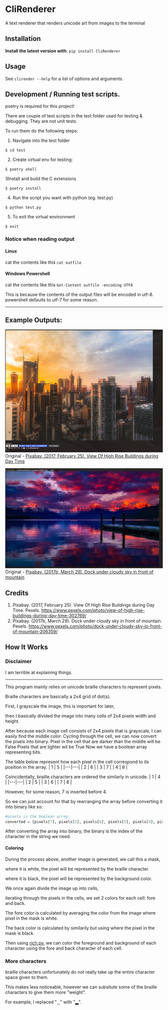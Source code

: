 # CliRenderer

A text renderer that renders unicode art from images to the terminal

## Installation
**Install the latest version with**: `pip install CliRenderer`

## Usage
See `clirender --help` for a list of options and arguments.

## Development / Running test scripts.
poetry is required for this project!

There are couple of test scripts in the test folder used for testing & debugging.
They are not unit tests.

To run them do the following steps:
1. Navigate into the test folder
```shell
$ cd test
```
2. Create virtual env for testing:
```shell
$ poetry shell
```
3Install and build the C extensions
```shell
$ poetry install
```
4. Run the script you want with python (eg. test.py)
```shell
$ python test.py
```
5. To exit the virtual environment
```shell
$ exit
```



### Notice when reading output

#### Linux
cat the contents like this
`cat outfile`

#### Windows Powershell
cat the contents like this
`Get-Content outfile -encoding UTF8`

This is because the contents of the output files will be encoded in utf-8. powershell defaults to utf-7 for some reason.

----
## Example Outputs:
![img.png](resources/img.png)
Original - [Pixabay. (2017, February 25). View Of High Rise Buildings during Day Time](https://www.pexels.com/photo/view-of-high-rise-buildings-during-day-time-302769/)

![img.png](resources/img2.png)
Original - [Pixabay. (2017b, March 29). Dock under cloudy sky in front of mountain](https://www.pexels.com/photo/dock-under-cloudy-sky-in-front-of-mountain-206359/)

## Credits
1. Pixabay. (2017, February 25). View Of High Rise Buildings during Day Time. Pexels. https://www.pexels.com/photo/view-of-high-rise-buildings-during-day-time-302769/
2. Pixabay. (2017b, March 29). Dock under cloudy sky in front of mountain. Pexels. https://www.pexels.com/photo/dock-under-cloudy-sky-in-front-of-mountain-206359/
## How It Works

### Disclaimer
I am terrible at explaining things.

----

This program mainly relies on unicode braille characters to represent pixels.

Braille characters are basically a 2x4 grid of dot(s).

First, I grayscale the image, this is important for later,

then I basically divided the image into many cells of 2x4 pixels width and height.

After because each image cell consists of 2x4 pixels that is grayscale, I can easily find the middle color.
Cycling through the cell, we can now convert the pixels into binary.
Pixel in the cell that are darker than the middle will be False
Pixels that are lighter wil be True
Now we have a boolean array representing bits.

The table below represent how each pixel in the cell correspond to its position in the array.
| 1 | 5 |
|---|---|
| 2 | 6 |
| 3 | 7 |
| 4 | 8 |

Coincidentally, braille characters are ordered the similarly in unicode.
| 1 | 4 |
|---|---|
| 2 | 5 |
| 3 | 6 |
| 7 | 8 |

However, for some reason, 7 is inserted before 4.

So we can just account for that by rearranging the array before converting it into binary like so:
```python
#pixels is the boolean array
converted = [pixels[7], pixels[3], pixels[6], pixels[5], pixels[4], pixels[2], pixels[1], pixels[0]]
```

After converting the array into binary, the binary is the index of the character in the string we need.

#### Coloring

During the process above, another image is generated, we call this a mask,

where it is white, the pixel will be represented by the braille character.

where it is black, the pixel will be represented by the background color.

We once again divide the image up into cells,

iterating through the pixels in the cells, we set 2 colors for each cell: fore and back.

The fore color is calculated by averaging the color from the image where pixel in the mask is white.

The back color is calculated by similarily but using where the pixel in the mask is black.

Then using [rich.py](https://github.com/Textualize/rich), we can color the foreground and background of each character using the fore and back character of each cell.

### More characters
braille characters unfortunately do not really take up the entire character space given to them.

This makes less noticeable, however we can subsitute some of the braille characters to give them more "weight".

For example, I replaced "⣀" with "▂".




